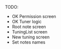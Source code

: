 TODO:

- OK Permission screen
- OK Tuner logic
- Root note screen
- TuningList screen
- New tuning screen
- Set notes names
